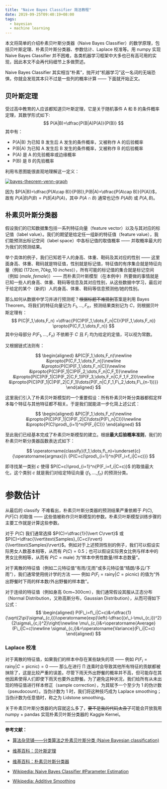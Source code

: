 ```yaml
---
title: "Naive Bayes Classifier 简洁教程"
date: 2019-09-25T09:40:19+08:00
tags:
  - bayesian
  - machine learning
---
```


本文将简单的介绍朴素贝叶斯分类器（Naive Bayes Classifier）的数学原理，包括贝叶斯定理、朴素贝叶斯分类器、参数估计、Laplace 校准等。用 numpy 实现 Naive Bayes Classifier 并不困难，各类机器学习框架中大多也已有高可用的实现，因此本文不会再代码细节上多做赘述。

Naive Bayes Classifier 其实相当“朴素”，抛开对“机器学习”这一名词的无端恐惧，你就会发现其本只不过是一些列的概率计算 —— 下面就开始正文。

<!--more-->

## 贝叶斯定理

受过高中教育的人应该都知道贝叶斯定理，它是关于随机事件 A 和 B 的条件概率定理，其数学形式如下:
$$
P(A|B)=\dfrac{P(B|A)P(A)}{P(B)}
$$
其中有：

- P(A|B) 为已知 B 发生后 A 发生的条件概率，又被称作 A 的后验概率
- P(B|A) 为已知 A 发生后 B 发生的条件概率，又被称作 B 的后验概率
- P(A) 是 A 的先验概率或边缘概率
- P(B) 是 B 的先验概率

利用韦恩图能很直观地理解这一定义：

[![bayes-theorem-venn-graph](https://i.loli.net/2019/09/25/Edf8IelUyDG9kmF.jpg)](https://i.loli.net/2019/09/25/Edf8IelUyDG9kmF.jpg)

因为 $P(A|B)=\dfrac{P(A\cap B)}{P(B)},P(B|A)=\dfrac{P(A\cap B)}{P(A)}$，故有 $P(A|B)P(B)=P(B|A)P(A)$，其中 $P(A\cap B)$ 通常也记作 $P(AB)$ 或 $P(A,B)$。

## 朴素贝叶斯分类器

假设我们的已知数据集包括一系列特征向量（feature vector）以及与其对应的标记值（label value）。我们的期望是给定任一组新的特征值（feature value），我们能预测出标记空间（label space）中各标记值的取值概率 —— 并取概率最大的为我们的预测结果。

举个具体的例子，我们已知若干人的身高、体重、鞋码及其对应的性别 —— 这里面身高、体重、鞋码就是特征值，性别就是标记值，特征值的有序集合就是特征向量（例如 $(172cm,70kg,10\ inches)$），所有可能的标记值的集合就是标记空间（例如 $(male,female)$）—— 而朴素贝叶斯模型（在本例中）所要做的事情就是已知一些人的身高、体重、鞋码等信息及其对应性别，从这些数据中学习，最后对于给定的某个（新的）人的身高、体重、鞋码等信息预测他/她的性别。

那么如何从数据中学习并进行预测呢？~~根据标题不难猜到~~答案是利用 Bayes Theorem。将我们的特征向量记为 $F_1,\dots,F_n$，预测结果类别记为 $C$，则根据贝叶斯定理有：
$$
P(C|F_1,\dots,F_n)
=\dfrac{P(C)P(F_1,\dots,F_n|C)}{P(F_1,\dots,F_n)}
\propto{P(C,F_1,\dots,F_n)}
$$
其中分母部分 $P(F_1,\dots,F_n)$ 不依赖于 $C$ 且 $F_i$ 均为给定的定值，可以视为常数。

又根据链式法则有：

$$
\begin{aligned}
&P(C|F_1,\dots,F_n)\newline
&\propto{P(C,F_1,\dots,F_n)}\newline
&\propto{P(C)P(F_1,\dots,F_n|C)}\newline
&\propto{P(C)P(F_1|C)P(F_2,\dots,F_n|C,F_1)}\newline
&\propto{P(C)P(F_1|C)P(F_2|C,F_1)P(F_3,\dots,F_n|C,F_1,F_2)}\newline
&\propto{P(C)P(F_1|C)P(F_2|C,F_1)\dots{P(F_n|C,F_1,F\_2,\dots,F\_{n-1})}}
\end{aligned}
$$

这里我们引入了朴素贝叶斯模型的一个重要假设：所有朴素贝叶斯分类器都假定样本每个特征与其他特征都不相关。于是我们就能进一步化简上述公式：

$$
\begin{aligned}
&P(C|F_1,\dots,F_n)\newline
&\propto{P(C)P(F_1|C)P(F_2|C)\dots{P(F\_n|C)}}\newline
&\propto{P(C)\prod\_{i=1}^n{P(F_i|C)}}
\end{aligned}
$$

至此我们已经基本完成了朴素贝叶斯模型的建立。根据**最大后验概率准则**，我们的朴素贝叶斯分类器函数表达式如下：

$$
\operatorname{classify}(f_1,\dots,f\_n)=\underset{c}{\operatorname{argmax}}\ {P(C=c)\prod\_{i=1}^n{P(F_i=f_i|C=c)}}
$$

即寻找某一类别 $c$ 使得 $P(C=c)\prod_{i=1}^n{P(F_i=f_i|C=c)}$ 的取值最大化，这个类别 $c$ 就是我们对给定特征向量 $(f_1,\dots,f_n)$ 的预测分类。

# 参数估计

从最后的 $\operatorname{classify}$ 不难看出，朴素贝叶斯分类器的预测结果严重依赖于 $P(C),P(F|C)$ 的取值 —— 这些值被称作贝叶斯模型的参数。朴素贝叶斯模型训练步骤的主要工作就是计算这些参数。

对于 $P(C)$ 我们通常选择 $P(C)=\dfrac{1}{\lvert C\rvert}$ 或 $P(C)=\dfrac{\lvert\text{Samples}_{C=c}\rvert}{\lvert\text{Samples}\rvert}$。例如对于上述预测性别的例子，我们可以假设实际男女人数基本相等，从而有 $P(C)=0.5$；也可以假设实际男女比例与样本中的男女比例相等，从而有 $P(C=\text{male})$ 为“样本中男性数量/样本总数量”。

对于离散的特征值（例如二元特征值“有雨/无雨”或多元特征值“晴朗/多云/下雨”），我们通常使用统计学的方法 —— 例如 $P(F_i=\text{rainy}|C=\text{picnic})$ 的值为“外出野餐时下雨的样本数/外出野餐的样本数”。

对于连续的特征值（例如身高 0cm~300cm），我们通常假设其服从正态分布（Normal Distribution，又称高斯分布，Gaussian Distribution），从而可得如下公式：
$$
\begin{aligned}
P(F\_i=f\_i|C=c)&=\dfrac{1}{\sqrt{2\pi}\sigma\_{c,i}}\operatorname{exp}\left(-\dfrac{(x\_i-\mu\_{c,i})^2}{2\sigma\_{c,i}^2}\right)\newline
\mu\_{c,i}&=\operatorname{Average}(F\_i|C=c)\newline
\sigma\_{c,i}&=\operatorname{Variance}(F\_i|C=c)
\end{aligned}
$$

### Laplace 校准

对于离散的特征值，如果我们的样本中存在某些缺失的项 —— 例如 $P(F_i=\text{rainy}|C=\text{picnic})=0$ —— 那么在进行 $\prod$ 连乘时会导致其他所有特征的贡献都被抹除了，这是比较严重的误差。尽管下雨天外出野餐的概率并不高，但可能存在其他因素使得人们即使下雨天也要外出野餐。为了避免这种状况，我们给所有从未出现的特征值进行样本修正（sample correction），为其赋予一个至少为 1 的伪计数（pseudocount）。当伪计数为 1 时，我们将这种技巧成为 Laplace smoothing；当伪计数为任意值时，称之为 Lidstone smoothing。

关于朴素贝叶斯分类器的内容就这么多了，~~要不是我的代码太丑了~~可能会开放我用 numpy + pandas 实现朴素贝叶斯分类器的 Kaggle Kernel。

---

**参考文献：**

- [算法杂货铺——分类算法之朴素贝叶斯分类 (Naive Bayesian classification)](https://www.cnblogs.com/leoo2sk/archive/2010/09/17/naive-bayesian-classifier.html)

- [维基百科：贝叶斯定理](https://zh.wikipedia.org/wiki/贝叶斯定理)

- [维基百科：朴素贝叶斯分类器](https://zh.wikipedia.org/wiki/朴素贝叶斯分类器)

- [Wikipedia: Naive Bayes Classifier #Parameter Estimation](https://en.wikipedia.org/wiki/Naive_Bayes_classifier#Parameter_estimation_and_event_models)

- [Wikipedia: Additive Smoothing](https://en.wikipedia.org/wiki/Additive_smoothing)
